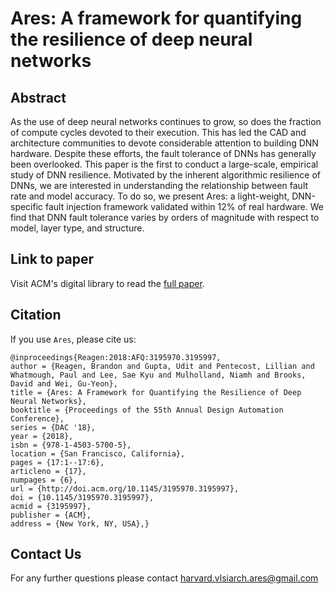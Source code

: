 # Ares: A framework for quantifying the resilience of deep neural networks

## Abstract
As the use of deep neural networks continues to grow, so does the fraction of compute cycles devoted to their execution. This has led the CAD and architecture communities to devote considerable attention to building DNN hardware. Despite these efforts, the fault tolerance of DNNs has generally been overlooked. This paper is the first to conduct a large-scale, empirical study of DNN resilience. Motivated by the inherent algorithmic resilience of DNNs, we are interested in understanding the relationship between fault rate and model accuracy. To do so, we present Ares: a light-weight, DNN-specific fault injection framework validated within 12% of real hardware. We find that DNN fault tolerance varies by orders of magnitude with respect to model, layer type, and structure.

## Link to paper
Visit ACM's digital library to read the [full paper](https://dl.acm.org/citation.cfm?id=3195997).


## Citation
If you use `Ares`, please cite us:
```
@inproceedings{Reagen:2018:AFQ:3195970.3195997,
author = {Reagen, Brandon and Gupta, Udit and Pentecost, Lillian and Whatmough, Paul and Lee, Sae Kyu and Mulholland, Niamh and Brooks, David and Wei, Gu-Yeon},
title = {Ares: A Framework for Quantifying the Resilience of Deep Neural Networks},
booktitle = {Proceedings of the 55th Annual Design Automation Conference},
series = {DAC '18},
year = {2018},
isbn = {978-1-4503-5700-5},
location = {San Francisco, California},
pages = {17:1--17:6},
articleno = {17},
numpages = {6},
url = {http://doi.acm.org/10.1145/3195970.3195997}, 
doi = {10.1145/3195970.3195997},
acmid = {3195997},
publisher = {ACM},
address = {New York, NY, USA},}
```

## Contact Us
For any further questions please contact <harvard.vlsiarch.ares@gmail.com>

